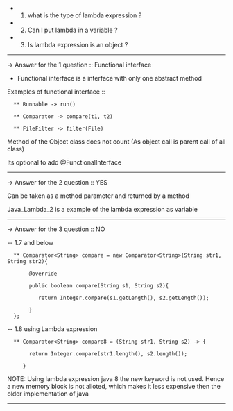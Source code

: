 - 1. what is the type of lambda expression ?
- 2. Can I put lambda in a variable ?
- 3. Is lambda expression is an object ?

**********************************************************************************************

-> Answer for the 1 question ::
Functional interface

 - Functional interface is a interface with only one abstract method

 Examples of functional interface ::

      ** Runnable -> run()

      ** Comparator -> compare(t1, t2)

      ** FileFilter -> filter(File)

 Method of the Object class does not count (As object call is parent call of all class)

 Its optional to add @FunctionalInterface

***********************************************************************************************
 -> Answer for the 2 question ::
YES

 Can be taken as a method parameter and returned by a method

 Java_Lambda_2 is a example of the lambda expression as variable

****************************************************************************************************

-> Answer for the 3 question ::
NO

 -- 1.7 and below

      ** Comparator<String> compare = new Comparator<String>(String str1, String str2){

           @override

           public boolean compare(String s1, String s2){

              return Integer.compare(s1.getLength(), s2.getLength());

           }
      };

-- 1.8 using Lambda expression

      ** Comparator<String> compare8 = (String str1, String s2) -> {

           return Integer.compare(str1.length(), s2.length());

         }

  NOTE:  Using lambda expression java 8 the new keyword is not used. Hence a new memory block is not alloted, which makes
  it less expensive then the older implementation of java

*************************************************************************************************